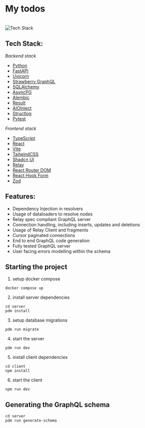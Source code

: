 <h1>My todos</h1>
<br />
<img src="https://skillicons.dev/icons?i=py,graphql,fastapi,postgres,ts,react,vite,tailwind,nodejs,docker,git,githubactions&perline=6" alt="Tech Stack" />


## Tech Stack:
<i>Backend stack</i>
- [Python](https://www.python.org/)
- [FastAPI](https://fastapi.tiangolo.com/)
- [Uvicorn](https://www.uvicorn.org/)
- [Strawberry GraphQL](https://strawberry.rocks/)
- [SQLAlchemy](https://www.sqlalchemy.org/)
- [AsyncPG](https://magicstack.github.io/asyncpg/current/)
- [Alembic](https://alembic.sqlalchemy.org/en/latest/)
- [Result](https://github.com/rustedpy/result)
- [AIOInject](https://thirvondukr.github.io/aioinject/)
- [Structlog](https://www.structlog.org/en/stable/)
- [Pytest](https://docs.pytest.org/en/latest/)

<i>Frontend stack</i>
- [TypeScript](https://www.typescriptlang.org/)
- [React](https://react.dev/)
- [Vite](https://vitejs.dev/)
- [TailwindCSS](https://tailwindcss.com/)
- [Shadcn UI](https://ui.shadcn.com/)
- [Relay](https://relay.dev/)
- [React Router DOM](https://reactrouter.com/en/main)
- [React Hook Form](https://react-hook-form.com/)
- [Zod](https://zod.dev/)


## Features:
- Dependency Injection in resolvers
- Usage of dataloaders to resolve nodes
- Relay spec compliant GraphQL server
- Connection handling, including inserts, updates and deletions
- Usage of Relay Client and fragments
- Cursor paginated connections
- End to end GraphQL code generation
- Fully tested GraphQL server
- User facing errors modelling within the schema

## Starting the project

1. setup docker compose
```
docker compose up
```
2. install server dependencies
```
cd server
pdm install
```

3. setup database migrations
```
pdm run migrate
```

4. start the server
```
pdm run dev
```

5. install client dependencies
```
cd client
npm install
```
6. start the client
```
npm run dev
```


## Generating the GraphQL schema

```
cd server
pdm run generate-schema
```
